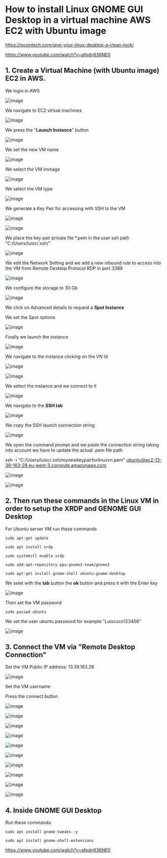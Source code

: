 # How to install Linux GNOME GUI Desktop in a virtual machine AWS EC2 with Ubuntu image

https://posintech.com/give-your-linux-desktop-a-clean-look/

https://www.youtube.com/watch?v=afpdn636NE0

## 1. Create a Virtual Machine (with Ubuntu image) EC2 in AWS.

We login in AWS

![image](https://github.com/luiscoco/Linux_install_GNOME_GUI_Desktop_Ubuntu/assets/32194879/f0469218-f921-4274-8af1-7c83337b6742)

We navigate to EC2 virtual machines

![image](https://github.com/luiscoco/Linux_install_GNOME_GUI_Desktop_Ubuntu/assets/32194879/31becc07-07cb-4430-ad78-11269a3adb64)

We press the "**Launch Instance**" button

![image](https://github.com/luiscoco/Linux_install_GNOME_GUI_Desktop_Ubuntu/assets/32194879/63f2aadb-0818-4bd5-bad6-f881795c227b)

We set the new VM name

![image](https://github.com/luiscoco/Linux_install_GNOME_GUI_Desktop_Ubuntu/assets/32194879/b1596307-7daa-4ea5-b39c-ba73b5279a44)

We select the VM immage

![image](https://github.com/luiscoco/Linux_install_GNOME_GUI_Desktop_Ubuntu/assets/32194879/167ad42e-2a82-48ba-b320-4d2c2b2e202b)

We select the VM type

![image](https://github.com/luiscoco/Linux_install_GNOME_GUI_Desktop_Ubuntu/assets/32194879/08dd1c97-a58b-4d3e-9514-c0e1b82f4eab)

We generate a Key Pair for accessing with SSH to the VM

![image](https://github.com/luiscoco/Linux_install_GNOME_GUI_Desktop_Ubuntu/assets/32194879/05a2d877-a1b7-4d87-aa3c-27eba0cc995b)

![image](https://github.com/luiscoco/Linux_install_GNOME_GUI_Desktop_Ubuntu/assets/32194879/09e92374-09e1-4dfd-85f4-cd6c7e7c97ae)

We place the key pair private file *.pem in the user ssh path "C:/Users/luisc/.ssh/"

![image](https://github.com/luiscoco/Linux_install_GNOME_GUI_Desktop_Ubuntu/assets/32194879/823eae35-af08-4c4d-b025-59a46b636d4c)

We edit the Network Setting and we add a new inbound rule to access into the VM from Remote Desktop Protocol RDP in port 3389

![image](https://github.com/luiscoco/Linux_install_GNOME_GUI_Desktop_Ubuntu/assets/32194879/cf99ccce-9272-4d8e-bafe-62ad85896e82)

We configure the storage to 30 Gb

![image](https://github.com/luiscoco/Linux_install_GNOME_GUI_Desktop_Ubuntu/assets/32194879/a4072774-4b7c-4808-88b5-d427143248e0)

We click on Advanced details to request a **Spot Instance**

We set the Spot options

![image](https://github.com/luiscoco/Linux_install_GNOME_GUI_Desktop_Ubuntu/assets/32194879/9b2a7c94-d44f-47f2-bafe-0b931457b767)

Finally we launch the instance

![image](https://github.com/luiscoco/Linux_install_GNOME_GUI_Desktop_Ubuntu/assets/32194879/55973196-5fb7-4c83-93c3-0d20e87ae549)

We navigate to the instance clicking on the VN Id

![image](https://github.com/luiscoco/Linux_install_GNOME_GUI_Desktop_Ubuntu/assets/32194879/26f52bb9-3f5d-43f4-827b-7d99ba0a1c54)

![image](https://github.com/luiscoco/Linux_install_GNOME_GUI_Desktop_Ubuntu/assets/32194879/495637f1-cc73-4e4b-9054-201cdf262b14)

We select the instance and we connect to it

![image](https://github.com/luiscoco/Linux_install_GNOME_GUI_Desktop_Ubuntu/assets/32194879/c4e7c9dc-0715-4ca8-a549-c4d5f7ec8ac0)

We navigate to the **SSH tab**

![image](https://github.com/luiscoco/Linux_install_GNOME_GUI_Desktop_Ubuntu/assets/32194879/9c9c64da-7dcc-4eac-a143-6ed964e835a2)

We copy the SSH launch connection string 

![image](https://github.com/luiscoco/Linux_install_GNOME_GUI_Desktop_Ubuntu/assets/32194879/ec3b38c0-4841-483d-9c87-e013d0483d52)

We open the command prompt and we paste the connection string taking into account we have to update the actual .pem file path

ssh -i "C:/Users/luisc/.ssh/mynewkeypairforlinuxvn.pem" ubuntu@ec2-13-39-163-28.eu-west-3.compute.amazonaws.com

![image](https://github.com/luiscoco/Linux_install_GNOME_GUI_Desktop_Ubuntu/assets/32194879/f539d0f8-72ce-47a4-bf8d-6e275ab36643)

![image](https://github.com/luiscoco/Linux_install_GNOME_GUI_Desktop_Ubuntu/assets/32194879/5405b3d4-8d09-4b27-b9ff-944773d226fa)

## 2. Then run these commands in the Linux VM in order to setup the XRDP and GENOME GUI Desktop

For Ubuntu server VM run these commands

```
sudo apt-get update

sudo apt install xrdp

sudo systemctl enable xrdp

sudo add-apt-repository ppa:gnome3-team/gnome3

sudo apt-get install gnome-shell ubuntu-gnome-desktop
```

We selet with the **tab** button the **ok** button and press it with the Enter key

![image](https://github.com/luiscoco/Linux_install_GNOME_GUI_Desktop_Ubuntu/assets/32194879/a9379ce5-b49b-41cc-9a5c-07997e7d621d)

Then set the VM password

```
sudo passwd ubuntu
```

We set the user ubuntu password for example "Luiscoco123456"

![image](https://github.com/luiscoco/Linux_install_GNOME_GUI_Desktop_Ubuntu/assets/32194879/522bfe39-59bf-4029-b77a-2cbef4172f81)

## 3. Connect the VM via "Remote Desktop Connection"

Set the VM Public IP address: 13.39.163.28

![image](https://github.com/luiscoco/Linux_install_GNOME_GUI_Desktop_Ubuntu/assets/32194879/db5611dd-bdc3-4992-9b8a-ff5399796f80)

Set the VM username

Press the connect button

![image](https://github.com/luiscoco/Linux_install_GNOME_GUI_Desktop_Ubuntu/assets/32194879/7f181e36-ae1e-4487-966f-3277918d96ee)

![image](https://github.com/luiscoco/Linux_install_GNOME_GUI_Desktop_Ubuntu/assets/32194879/8ab4e0ba-7795-4ccf-8f1e-7a3675a95c0b)

![image](https://github.com/luiscoco/Linux_install_GNOME_GUI_Desktop_Ubuntu/assets/32194879/06f007eb-483a-4bf4-ac33-c9c0a97d9dd7)

![image](https://github.com/luiscoco/Linux_install_GNOME_GUI_Desktop_Ubuntu/assets/32194879/0784c2f3-5b98-4f88-a334-404f12142278)

![image](https://github.com/luiscoco/Linux_install_GNOME_GUI_Desktop_Ubuntu/assets/32194879/f5ba1419-afdf-4980-a8af-4b8ad1f16ffa)

![image](https://github.com/luiscoco/Linux_install_GNOME_GUI_Desktop_Ubuntu/assets/32194879/dc3d6f09-da8f-4675-b194-1904d54ff234)

![image](https://github.com/luiscoco/Linux_install_GNOME_GUI_Desktop_Ubuntu/assets/32194879/646367e9-43ee-4bcb-997a-8874cf6361be)

![image](https://github.com/luiscoco/Linux_install_GNOME_GUI_Desktop_Ubuntu/assets/32194879/cbc2814b-c2de-4685-bdff-f17e230593c2)

![image](https://github.com/luiscoco/Linux_install_GNOME_GUI_Desktop_Ubuntu/assets/32194879/7905be78-58c9-4600-b4a5-fc5db8acb1dd)

![image](https://github.com/luiscoco/Linux_install_GNOME_GUI_Desktop_Ubuntu/assets/32194879/5bce05e6-3c7a-4447-964d-bc38356a4ec7)


## 4. Inside GNOME GUI Desktop

Run these commands:

```
sudo apt install gnome-tweaks -y

sudo apt install gnome-shell-extensions
```

https://www.youtube.com/watch?v=afpdn636NE0

